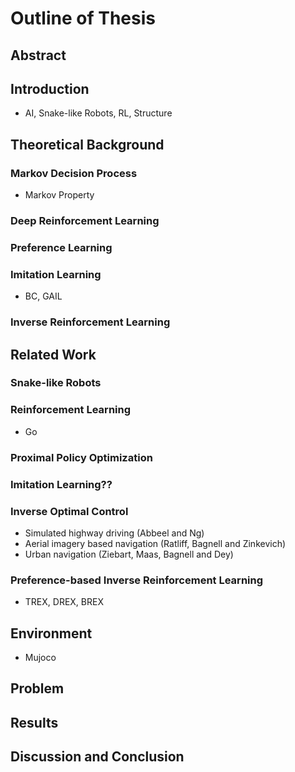 # Outline of Thesis

## Abstract

## Introduction

- AI, Snake-like Robots, RL, Structure

## Theoretical Background

### Markov Decision Process
- Markov Property

### Deep Reinforcement Learning

### Preference Learning

### Imitation Learning
- BC, GAIL

### Inverse Reinforcement Learning

## Related Work

### Snake-like Robots

### Reinforcement Learning
- Go

### Proximal Policy Optimization

### Imitation Learning??

### Inverse Optimal Control

- Simulated highway driving (Abbeel and Ng)
- Aerial imagery based navigation (Ratliff, Bagnell and Zinkevich)
- Urban navigation (Ziebart, Maas, Bagnell and Dey)

### Preference-based Inverse Reinforcement Learning
- TREX, DREX, BREX

## Environment
- Mujoco

## Problem

## Results

## Discussion and Conclusion


